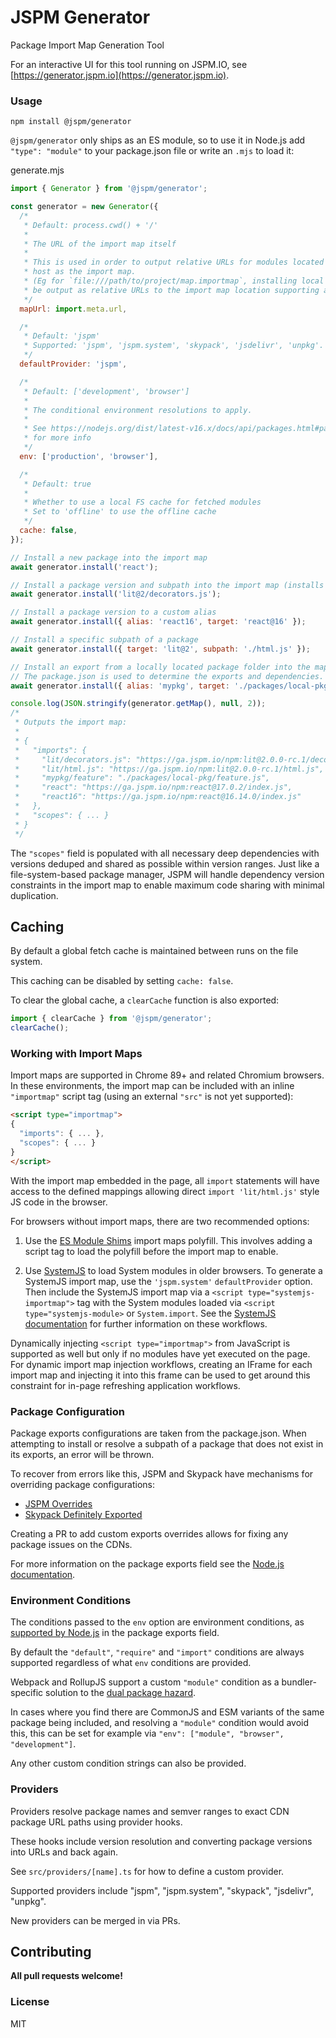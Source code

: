 # JSPM Generator

Package Import Map Generation Tool

For an interactive UI for this tool running on JSPM.IO, see [https://generator.jspm.io](https://generator.jspm.io).

### Usage

```
npm install @jspm/generator
```

`@jspm/generator` only ships as an ES module, so to use it in Node.js add `"type": "module"` to your package.json file
or write an `.mjs` to load it:

generate.mjs
```js
import { Generator } from '@jspm/generator';

const generator = new Generator({
  /*
   * Default: process.cwd() + '/'
   * 
   * The URL of the import map itself
   * 
   * This is used in order to output relative URLs for modules located on the same
   * host as the import map.
   * (Eg for `file:///path/to/project/map.importmap`, installing local file packages will
   * be output as relative URLs to the import map location supporting any host)
   */  
  mapUrl: import.meta.url,

  /*
   * Default: 'jspm'
   * Supported: 'jspm', 'jspm.system', 'skypack', 'jsdelivr', 'unpkg'.
   */
  defaultProvider: 'jspm',

  /*
   * Default: ['development', 'browser']
   * 
   * The conditional environment resolutions to apply.
   * 
   * See https://nodejs.org/dist/latest-v16.x/docs/api/packages.html#packages_conditional_exports
   * for more info
   */
  env: ['production', 'browser'],

  /*
   * Default: true
   *
   * Whether to use a local FS cache for fetched modules
   * Set to 'offline' to use the offline cache
   */
  cache: false,
});

// Install a new package into the import map
await generator.install('react');

// Install a package version and subpath into the import map (installs lit/decorators.js)
await generator.install('lit@2/decorators.js');

// Install a package version to a custom alias
await generator.install({ alias: 'react16', target: 'react@16' });

// Install a specific subpath of a package
await generator.install({ target: 'lit@2', subpath: './html.js' });

// Install an export from a locally located package folder into the map
// The package.json is used to determine the exports and dependencies.
await generator.install({ alias: 'mypkg', target: './packages/local-pkg', subpath: './feature' });

console.log(JSON.stringify(generator.getMap(), null, 2));
/*
 * Outputs the import map:
 *
 * {
 *   "imports": {
 *     "lit/decorators.js": "https://ga.jspm.io/npm:lit@2.0.0-rc.1/decorators.js",
 *     "lit/html.js": "https://ga.jspm.io/npm:lit@2.0.0-rc.1/html.js",
 *     "mypkg/feature": "./packages/local-pkg/feature.js",
 *     "react": "https://ga.jspm.io/npm:react@17.0.2/index.js",
 *     "react16": "https://ga.jspm.io/npm:react@16.14.0/index.js"
 *   },
 *   "scopes": { ... }
 * }
 */
```

The `"scopes"` field is populated with all necessary deep dependencies with versions deduped and shared as
possible within version ranges. Just like a file-system-based package manager, JSPM will handle dependency
version constraints in the import map to enable maximum code sharing with minimal duplication.

## Caching

By default a global fetch cache is maintained between runs on the file system.

This caching can be disabled by setting `cache: false`.

To clear the global cache, a `clearCache` function is also exported:

```js
import { clearCache } from '@jspm/generator';
clearCache();
```

### Working with Import Maps

Import maps are supported in Chrome 89+ and related Chromium browsers. In these environments, the import map
can be included with an inline `"importmap"` script tag (using an external `"src"` is not yet supported):

```html
<script type="importmap">
{
  "imports": { ... },
  "scopes": { ... }
}
</script>
```

With the import map embedded in the page, all `import` statements will have access to the defined mappings
allowing direct `import 'lit/html.js'` style JS code in the browser.

For browsers without import maps, there are two recommended options:

1. Use the [ES Module Shims](https://github.com/guybedford/es-module-shims) import maps polyfill.
  This involves adding a script tag to load the polyfill before the import map to enable.

2. Use [SystemJS](https://github.com/systemjs/systemjs) to load System modules in older browsers.
  To generate a SystemJS import map, use the `'jspm.system'` `defaultProvider` option. Then include
  the SystemJS import map via a `<script type="systemjs-importmap">` tag with the System modules loaded via
  `<script type="systemjs-module>` or `System.import`. See the [SystemJS documentation](https://github.com/systemjs/systemjs)
  for further information on these workflows.

Dynamically injecting `<script type="importmap">` from JavaScript is supported as well but only if no
modules have yet executed on the page. For dynamic import map injection workflows, creating an IFrame
for each import map and injecting it into this frame can be used to get around this constraint for
in-page refreshing application workflows.

### Package Configuration

Package exports configurations are taken from the package.json. When attempting to install or resolve a subpath of a package
that does not exist in its exports, an error will be thrown.

To recover from errors like this, JSPM and Skypack have mechanisms for overriding package configurations:

* [JSPM Overrides](https://github.com/jspm/overrides)
* [Skypack Definitely Exported](https://github.com/snowpackjs/DefinitelyExported)

Creating a PR to add custom exports overrides allows for fixing any package issues on the CDNs.

For more information on the package exports field see the [Node.js documentation](https://nodejs.org/dist/latest-v16.x/docs/api/packages.html#packages_package_entry_points).

### Environment Conditions

The conditions passed to the `env` option are environment conditions, as [supported by Node.js](https://nodejs.org/dist/latest-v16.x/docs/api/packages.html#packages_conditions_definitions) in the package exports field.

By default the `"default"`, `"require"` and `"import"` conditions are always supported regardless of what `env` conditions are provided.

Webpack and RollupJS support a custom `"module"` condition as a bundler-specific solution to the [dual package hazard](https://nodejs.org/dist/latest-v16.x/docs/api/packages.html#packages_dual_package_hazard).

In cases where you find there are CommonJS and ESM variants of the same package being included, and resolving a `"module"` condition
would avoid this, this can be set for example via `"env": ["module", "browser", "development"]`.

Any other custom condition strings can also be provided.

### Providers

Providers resolve package names and semver ranges to exact CDN package URL paths using provider hooks.

These hooks include version resolution and converting package versions into URLs and back again.

See `src/providers/[name].ts` for how to define a custom provider.

Supported providers include "jspm", "jspm.system", "skypack", "jsdelivr", "unpkg".

New providers can be merged in via PRs.

## Contributing

**All pull requests welcome!**

### License

MIT
